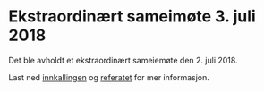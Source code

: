 # Ekstraordinært sameimøte 3. juli 2018

Det ble avholdt et ekstraordinært sameiemøte den 2. juli 2018.

Last ned [innkallingen](Innkalling_FB2_2018-07-02.pdf) og [referatet](Referat_FB2_2018-07-02.pdf) for mer informasjon.
